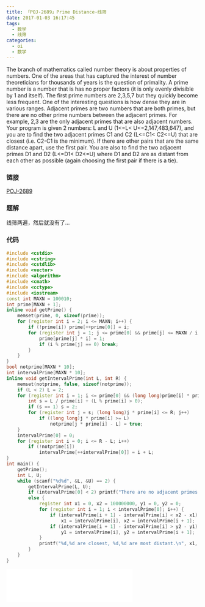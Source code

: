 ```yaml
---
title: 「POJ-2689」Prime Distance-线筛
date: 2017-01-03 16:17:45
tags:
  - 数学
  - 线筛
categories:
  - oi
  - 数学
---
```

The branch of mathematics called number theory is about properties of numbers. One of the areas that has captured the interest of number theoreticians for thousands of years is the question of primality. A prime number is a number that is has no proper factors (it is only evenly divisible by 1 and itself). The first prime numbers are 2,3,5,7 but they quickly become less frequent. One of the interesting questions is how dense they are in various ranges. Adjacent primes are two numbers that are both primes, but there are no other prime numbers between the adjacent primes. For example, 2,3 are the only adjacent primes that are also adjacent numbers.
Your program is given 2 numbers: L and U (1<=L< U<=2,147,483,647), and you are to find the two adjacent primes C1 and C2 (L<=C1< C2<=U) that are closest (i.e. C2-C1 is the minimum). If there are other pairs that are the same distance apart, use the first pair. You are also to find the two adjacent primes D1 and D2 (L<=D1< D2<=U) where D1 and D2 are as distant from each other as possible (again choosing the first pair if there is a tie).
<!-- more -->
### 链接
[POJ-2689](http://poj.org/problem?id=2689)
### 题解
线筛两遍，然后就没有了...
### 代码
``` cpp
#include <cstdio>
#include <cstring>
#include <cstdlib>
#include <vector>
#include <algorithm>
#include <cmath>
#include <cctype>
#include <iostream>
const int MAXN = 100010;
int prime[MAXN + 1];
inline void getPrime() {
    memset(prime, 0, sizeof(prime));
    for (register int i = 2; i <= MAXN; i++) {
        if (!prime[i]) prime[++prime[0]] = i;
        for (register int j = 1; j <= prime[0] && prime[j] <= MAXN / i; j++) {
            prime[prime[j] * i] = 1;
            if (i % prime[j] == 0) break;
        }
    }
}
bool notprime[MAXN * 10];
int intervalPrime[MAXN * 10];
inline void getIntervalPrime(int L, int R) {
    memset(notprime, false, sizeof(notprime));
    if (L < 2) L = 2;
    for (register int i = 1; i <= prime[0] && (long long)prime[i] * prime[i] <= R; i++) {
        int s = L / prime[i] + (L % prime[i] > 0);
        if (s == 1) s = 2;
        for (register int j = s; (long long)j * prime[i] <= R; j++)
            if ((long long)j * prime[i] >= L)
                notprime[j * prime[i] - L] = true;
    }
    intervalPrime[0] = 0;
    for (register int i = 0; i <= R - L; i++)
        if (!notprime[i])
            intervalPrime[++intervalPrime[0]] = i + L;
}
int main() {
    getPrime();
    int L, U;
    while (scanf("%d%d", &L, &U) == 2) {
        getIntervalPrime(L, U);
        if (intervalPrime[0] < 2) printf("There are no adjacent primes.\n");
        else {
            register int x1 = 0, x2 = 100000000, y1 = 0, y2 = 0;
            for (register int i = 1; i < intervalPrime[0]; i++) {
                if (intervalPrime[i + 1] - intervalPrime[i] < x2 - x1)
                    x1 = intervalPrime[i], x2 = intervalPrime[i + 1];
                if (intervalPrime[i + 1] - intervalPrime[i] > y2 - y1)
                    y1 = intervalPrime[i], y2 = intervalPrime[i + 1];
            }
            printf("%d,%d are closest, %d,%d are most distant.\n", x1, x2, y1, y2);
        }
    }
}
```
<iframe frameborder="no" border="0" marginwidth="0" marginheight="0" width=330 height=86 src="//music.163.com/outchain/player?type=2&id=22772576&auto=1&height=66"></iframe>
